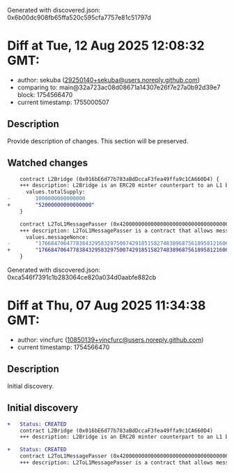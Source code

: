 Generated with discovered.json: 0x6b00dc908fb65ffa520c595cfa7757e81c51797d

# Diff at Tue, 12 Aug 2025 12:08:32 GMT:

- author: sekuba (<29250140+sekuba@users.noreply.github.com>)
- comparing to: main@32a723ac08d08671a14307e26f7e27a0b92d39e7 block: 1754566470
- current timestamp: 1755000507

## Description

Provide description of changes. This section will be preserved.

## Watched changes

```diff
    contract L2Bridge (0x016bE6d77b783aBdDccaF3fea49ffa9c1CA660D4) {
    +++ description: L2Bridge is an ERC20 minter counterpart to an L1 bridge. This contract is used to mint new ERC20 tokens on the L2 once a token deposit is made on the L1. Note that the token received on L2 could have a different ticker/symbol than the token sent on L1.
      values.totalSupply:
-        1000000000000000
+        "52000000000000000"
    }
```

```diff
    contract L2ToL1MessagePasser (0x4200000000000000000000000000000000000016) {
    +++ description: L2ToL1MessagePasser is a contract that allows messages to be sent from the L2 to the L1, used to send withdrawal requests from the L2 to the L1.
      values.messageNonce:
-        "1766847064778384329583297500742918515827483896875618958121606201292619931"
+        "1766847064778384329583297500742918515827483896875618958121606201292619932"
    }
```

Generated with discovered.json: 0xca546f7391c1b283064ce820a034d0aabfe882cb

# Diff at Thu, 07 Aug 2025 11:34:38 GMT:

- author: vincfurc (<10850139+vincfurc@users.noreply.github.com>)
- current timestamp: 1754566470

## Description

Initial discovery.

## Initial discovery

```diff
+   Status: CREATED
    contract L2Bridge (0x016bE6d77b783aBdDccaF3fea49ffa9c1CA660D4)
    +++ description: L2Bridge is an ERC20 minter counterpart to an L1 bridge. This contract is used to mint new ERC20 tokens on the L2 once a token deposit is made on the L1. Note that the token received on L2 could have a different ticker/symbol than the token sent on L1.
```

```diff
+   Status: CREATED
    contract L2ToL1MessagePasser (0x4200000000000000000000000000000000000016)
    +++ description: L2ToL1MessagePasser is a contract that allows messages to be sent from the L2 to the L1, used to send withdrawal requests from the L2 to the L1.
```

